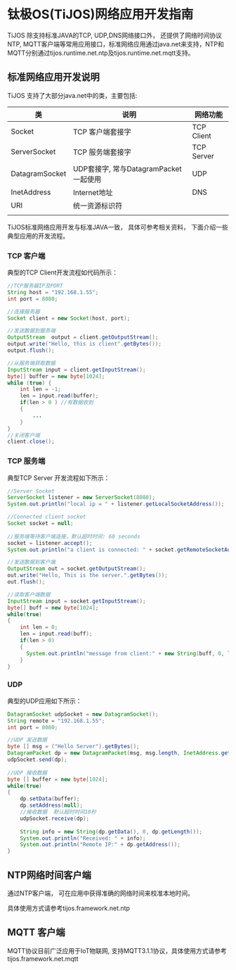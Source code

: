 # 钛极OS(TiJOS)网络应用开发指南

TiJOS 除支持标准JAVA的TCP, UDP,DNS网络接口外， 还提供了网络时间协议NTP, MQTT客户端等常用应用接口，标准网络应用通过java.net来支持，NTP和MQTT分别通过tijos.runtime.net.ntp及tijos.runtime.net.mqtt支持。



## 标准网络应用开发说明

TiJOS 支持了大部分java.net中的类，主要包括: 

| 类              | 说明                           | 网络功能       |
| -------------- | ---------------------------- | ---------- |
| Socket         | TCP 客户端套接字                   | TCP Client |
| ServerSocket   | TCP 服务端套接字                   | TCP Server |
| DatagramSocket | UDP套接字, 常与DatagramPacket一起使用 | UDP        |
| InetAddress    | Internet地址                   | DNS        |
| URI            | 统一资源标识符                      |            |
|                |                              |            |

TiJOS标准网络应用开发与标准JAVA一致， 具体可参考相关资料， 下面介绍一些典型应用的开发流程。

### TCP 客户端

典型的TCP Client开发流程如代码所示：

```java
//TCP服务器IP及PORT
String host = "192.168.1.55";
int port = 8080;

//连接服务器
Socket client = new Socket(host, port);

//发送数据到服务端
OutputStream  output = client.getOutputStream();
output.write("Hello, this is client".getBytes());
output.flush();

//从服务端获取数据
InputStream input = client.getInputStream();
byte[] buffer = new byte[1024];
while (true) {
	int len = -1;
	len = input.read(buffer);
  	if(len > 0 ) //有数据收到
    {
        ...
    }
}
//关闭客户端 
client.close();
```



### TCP 服务端

典型TCP Server 开发流程如下所示：

```java
//Server Socket
ServerSocket listener = new ServerSocket(8080);
System.out.println("local ip = " + listener.getLocalSocketAddress());

//Connected client socket
Socket socket = null;
			
//服务端等待客户端连接，默认超时时间: 60 seconds
socket = listener.accept();
System.out.println("a client is connected: " + socket.getRemoteSocketAddress());

//发送数据到客户端
OutputStream out = socket.getOutputStream();
out.write("Hello, This is the server.".getBytes());
out.flush();

//读取客户端数据
InputStream input = socket.getInputStream();
byte[] buff = new byte[1024];
while(true)
{
    int len = 0;
    len = input.read(buff);
    if(len > 0)
    {
      System.out.println("message from client:" + new String(buff, 0, len));
    }
}
```

### UDP 

典型的UDP应用如下所示：

```java
DatagramSocket udpSocket = new DatagramSocket();
String remote = "192.168.1.55";
int port = 8080;

//UDP 发送数据
byte [] msg = ("Hello Server").getBytes();
DatagramPacket dp = new DatagramPacket(msg, msg.length, InetAddress.getByName(remote), port);
udpSocket.send(dp);
	        
//UDP 接收数据
byte [] buffer = new byte[1024];
while(true)
{
	dp.setData(buffer);
	dp.setAddress(null);
  	//接收数据  默认超时时间10秒 
	udpSocket.receive(dp);
	            
	String info = new String(dp.getData(), 0, dp.getLength());
	System.out.println("Received: " + info);
	System.out.println("Remote IP:" + dp.getAddress());
}
```

## NTP网络时间客户端

通过NTP客户端， 可在应用中获得准确的网络时间来校准本地时间。

具体使用方式请参考tijos.framework.net.ntp

## MQTT 客户端

MQTT协议目前广泛应用于IoT物联网, 支持MQTT3.1.1协议，具体使用方式请参考tijos.framework.net.mqtt